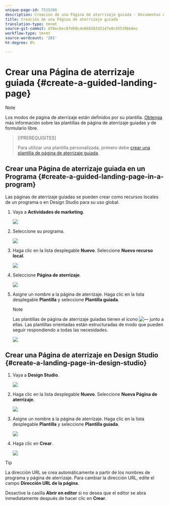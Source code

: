 ```yaml
---
unique-page-id: 7515266
description: Creación de una Página de aterrizaje guiada - Documentos de marketing - Documentación del producto
title: Creación de una Página de aterrizaje guiada
translation-type: tm+mt
source-git-commit: d78ecbec87d69cde66b583d21d7e0c95539bb6ec
workflow-type: tm+mt
source-wordcount: '201'
ht-degree: 0%

---
```



# Crear una Página de aterrizaje guiada {#create-a-guided-landing-page}

>[!NOTE]
>
>Los modos de página de aterrizaje están definidos por su plantilla. [Obtenga ](/help/marketo/product-docs/demand-generation/landing-pages/understanding-landing-pages/understanding-free-form-vs-guided-landing-pages.md) más información sobre las plantillas de página de aterrizaje guiadas y de formulario libre.

>[!PREREQUISITES]
>
>Para utilizar una plantilla personalizada, primero debe [crear una plantilla de página de aterrizaje guiada](/help/marketo/product-docs/demand-generation/landing-pages/landing-page-templates/create-a-guided-landing-page-template.md).

## Crear una Página de aterrizaje guiada en un Programa {#create-a-guided-landing-page-in-a-program}

Las páginas de aterrizaje guiadas se pueden crear como recursos locales de un programa o en Design Studio para su uso global.

1. Vaya a **Actividades de marketing**.

   ![](assets/one-1.png)

1. Seleccione su programa.

   ![](assets/image2015-5-26-9-3a24-3a2.png)

1. Haga clic en la lista desplegable **Nuevo**. Seleccione **Nuevo recurso local**.

   ![](assets/image2015-5-26-9-3a25-3a36.png)

1. Seleccione **Página de aterrizaje**.

   ![](assets/four.png)

1. Asigne un nombre a la página de aterrizaje. Haga clic en la lista desplegable **Plantilla** y seleccione **Plantilla guiada**.

   >[!NOTE]
   >
   >Las plantillas de página de aterrizaje guiadas tienen el icono ![—](assets/image2015-5-26-9-3a26-3a51.png) junto a ellas. Las plantillas orientadas están estructuradas de modo que pueden seguir respondiendo a todas las necesidades.

   ![](assets/image2015-5-24-15-3a47-3a56.png)

## Crear una Página de aterrizaje en Design Studio {#create-a-landing-page-in-design-studio}

1. Vaya a **Design Studio**.

   ![](assets/six.png)

1. Haga clic en la lista desplegable **Nuevo**. Seleccione **Nueva Página de aterrizaje**.

   ![](assets/seven.png)

1. Asigne un nombre a la página de aterrizaje. Haga clic en la lista desplegable **Plantilla** y seleccione **Plantilla guiada**.

   ![](assets/image2015-5-26-9-3a27-3a34.png)

1. Haga clic en **Crear**.

   ![](assets/image2015-5-26-9-3a28-3a8.png)

>[!TIP]
>
>La dirección URL se crea automáticamente a partir de los nombres de programa y página de aterrizaje. Para cambiar la dirección URL, edite el campo **Dirección URL de la página**.
>
>Desactive la casilla **Abrir en editor** si no desea que el editor se abra inmediatamente después de hacer clic en **Crear**.

